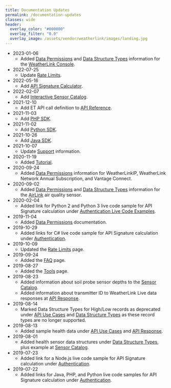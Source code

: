 ```yaml
---
title: Documentation Updates
permalink: /documentation-updates
classes: wide
header:
  overlay_color: "#000000"
  overlay_filter: "0.0"
  overlay_image: /assets/vendor/weatherlink/images/landing.jpg
---
```


- 2023-01-06
  - Added [Data Permissions](data-permissions) and [Data Structure Types](data-structure-types) information for the [WeatherLink Console](https://www.davisinstruments.com/pages/weatherlink-console).
- 2022-07-25
  - Update [Rate Limits](rate-limits).
- 2022-05-16
  - Add [API Signature Calculator](api-signature-calculator).
- 2022-02-07
  - Add [Interactive Sensor Catalog](interactive-sensor-catalog).
- 2021-12-10
  - Add ET API call definition to [API Reference](api-reference).
- 2021-11-03
  - Add [PHP SDK](php-sdk).
- 2021-11-02
  - Add [Python SDK](python-sdk).
- 2021-10-26
  - Add [Java SDK](java-sdk).
- 2021-10-07
  - Update [Support](support) information.
- 2020-11-19
  - Added [Tutorial](tutorial).
- 2020-09-24
  - Added [Data Permissions](data-permissions) information for WeatherLinkIP, WeatherLink Network Annual Subscription, and Vantage Connect.
- 2020-09-02
  - Added [Data Permissions](data-permissions) and [Data Structure Types](data-structure-types) information for the [AirLink](https://www.davisinstruments.com/products/airlink-professional-air-quality-monitor) air quality sensor.
- 2020-02-04
  - Added link for Python 2 and Python 3 live code sample for API Signature calculation under [Authentication Live Code Examples](authentication#live-code-examples).
- 2019-11-04
  - Added [Data Permissions](data-permissions) documentation.
- 2019-10-29
  - Added links for C# live code sample for API Signature calculation under [Authentication](authentication).
- 2019-10-09
  - Updated the [Rate Limits](rate-limits) page.
- 2019-09-24
  - Added the [FAQ](faq) page.
- 2019-08-27
  - Added the [Tools](tools) page.
- 2019-08-23
  - Added information about soil probe sensor depths to the [Sensor Catalog](sensor-catalog).
  - Added information about transmitter ID to WeatherLink Live data responses at [API Response](api-response).
- 2019-08-14
  - Marked Data Structure Types for High/Low records as deprecated under [API Use Cases](api-use-cases) and [Data Structure Types](data-structure-types) as these record types are no longer supported.
- 2019-08-13
  - Added sample health data under [API Use Cases](api-use-cases) and [API Response](api-response).
- 2019-08-01
  - Added health sensor data structures under [Data Structure Types](data-structure-types), plus example at [Sensor Catalog](sensor-catalog).
- 2019-07-23
  - Added link for a Node.js live code sample for API Signature calculation under [Authentication](authentication).
- 2019-07-22
  - Added links for Java, PHP, and Python live code samples for API Signature calculation under [Authentication](authentication).
